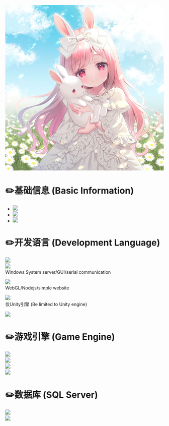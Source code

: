 ![titel](https://raw.githubusercontent.com/dreamrz/dreamrz/main/Image/title.jpg)
# ✏️基础信息 (Basic Information)
- ![](https://img.shields.io/badge/%E5%90%8D%E5%AD%97(Name)-%E6%A2%A6%E5%BD%B1%E5%B9%BB%E5%BF%86(DreamRZ)-8A2BE2)
- ![](https://img.shields.io/badge/%E6%80%A7%E5%88%AB(Gender)-%E7%94%B7(Male)-8A2BE2)
- ![](https://img.shields.io/badge/%E5%B9%B4%E9%BE%84(Age)-1987-8A2BE2)

# ✏️开发语言 (Development Language)
![](https://img.shields.io/badge/C-%E2%AD%90%EF%B8%8F%E2%AD%90%EF%B8%8F%E2%AD%90%EF%B8%8F%E2%AD%90%EF%B8%8F%E2%AD%90%EF%B8%8F-3125d5?logo=c)<br>
![](https://img.shields.io/badge/Cpp-%E2%AD%90%EF%B8%8F%E2%AD%90%EF%B8%8F%E2%AD%90%EF%B8%8F%E2%AD%90%EF%B8%8F%E2%AD%90%EF%B8%8F-3125d5?logo=c%2B%2B)<br>
Windows System server/GUI/serial communication<br>

![](https://img.shields.io/badge/Javascript-%E2%AD%90%EF%B8%8F%E2%AD%90%EF%B8%8F-3125d5?logo=javascript)<br>
WebGL/Nodejs/simple website<br>

![](https://img.shields.io/badge/C%23-%E2%AD%90%EF%B8%8F%E2%AD%90%EF%B8%8F%E2%AD%90%EF%B8%8F-3125d5?logo=C%23)<br>
仅Unity引擎 (Be limited to Unity engine)<br>

![](https://img.shields.io/badge/Python-%E2%AD%90%EF%B8%8F-3125d5?logo=python)<br>

# ✏️游戏引擎 (Game Engine)
![](https://img.shields.io/badge/Unreal%20Engine-%E2%AD%90%EF%B8%8F%E2%AD%90%EF%B8%8F%E2%AD%90%EF%B8%8F%E2%AD%90%EF%B8%8F%E2%AD%90%EF%B8%8F-3125d5?logo=unreal%20engine)<br>
![](https://img.shields.io/badge/Unity3D-%E2%AD%90%EF%B8%8F%E2%AD%90%EF%B8%8F-3125d5?logo=Unity)<br>
![](https://img.shields.io/badge/PlayCanvas-%E2%AD%90%EF%B8%8F%E2%AD%90%EF%B8%8F%E2%AD%90%EF%B8%8F-3125d5?logo=PlayCanvas)<br>
![](https://img.shields.io/badge/Cocos%20Creator-%E2%AD%90%EF%B8%8F%E2%AD%90%EF%B8%8F%E2%AD%90%EF%B8%8F-3125d5?logo=cocos)<br>

# ✏️数据库 (SQL Server)
![](https://img.shields.io/badge/MS%20SQL-%E2%AD%90%EF%B8%8F%E2%AD%90%EF%B8%8F%E2%AD%90%EF%B8%8F-3125d5?logo=microsoftsqlserver)<br>
![](https://img.shields.io/badge/Sqlite-%E2%AD%90%EF%B8%8F%E2%AD%90%EF%B8%8F%E2%AD%90%EF%B8%8F-3125d5?logo=sqlite)<br>
